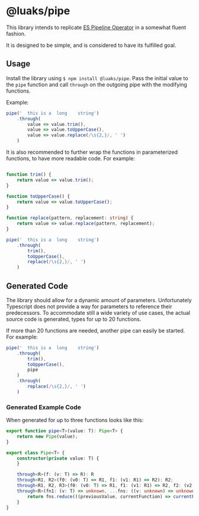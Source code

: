# @luaks/pipe

This library intends to replicate [ES Pipeline Operator](https://github.com/tc39/proposal-pipeline-operator) in a 
somewhat fluent fashion.

It is designed to be simple, and is considered to have its fulfilled goal.

## Usage

Install the library using `$ npm install @luaks/pipe`. Pass the initial value to the `pipe` function and call `through`
on the outgoing pipe with the modifying functions.

Example:

```typescript
pipe('  this is a  long    string')
    .through(
        value => value.trim(),
        value => value.toUpperCase(),
        value => value.replace(/\s{2,}/, ' ')
    )
```

It is also recommended to further wrap the functions in parameterized functions, to have more readable code.
For example:

```typescript

function trim() {
    return value => value.trim();
}

function toUpperCase() {
    return value => value.toUpperCase();
}

function replace(pattern, replacement: string) {
    return value => value.replace(pattern, replacement);
}

pipe('  this is a  long    string')
    .through(
        trim(),
        toUpperCase(),
        replace(/\s{2,}/, ' ')
    )
```

## Generated Code

The library should allow for a dynamic amount of parameters. Unfortunately Typescript does not provide a way for
parameters to reference their predecessors. To accommodate still a wide variety of use cases, the actual source code is
generated, types for up to 20 functions.

If more than 20 functions are needed, another pipe can easily be started. For example:

```typescript
pipe('  this is a  long    string')
    .through(
        trim(),
        toUpperCase(),
        pipe
    )
    .through(
        replace(/\s{2,}/, ' ')
    )
```

### Generated Example Code

When generated for up to three functions looks like this:

```typescript
export function pipe<T>(value: T): Pipe<T> {
    return new Pipe(value);
}

export class Pipe<T> {
    constructor(private value: T) {
    }

    through<R>(f: (v: T) => R): R
    through<R1, R2>(f0: (v0: T) => R1, f1: (v1: R1) => R2): R2;
    through<R1, R2, R3>(f0: (v0: T) => R1, f1: (v1: R1) => R2, f2: (v2: R2) => R3): R3;
    through<R>(fn1: (v: T) => unknown, ...fns: ((v: unknown) => unknown)[]): R {
        return fns.reduce(((previousValue, currentFunction) => currentFunction(previousValue)), fn1(this.value)) as R
    }
}
```
